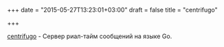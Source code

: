 +++
date = "2015-05-27T13:23:01+03:00"
draft = false
title = "centrifugo"

+++

<p><a href="https://github.com/centrifugal/centrifugo">centrifugo</a>&nbsp;- Сервер риал-тайм сообщений на языке Go.</p>

